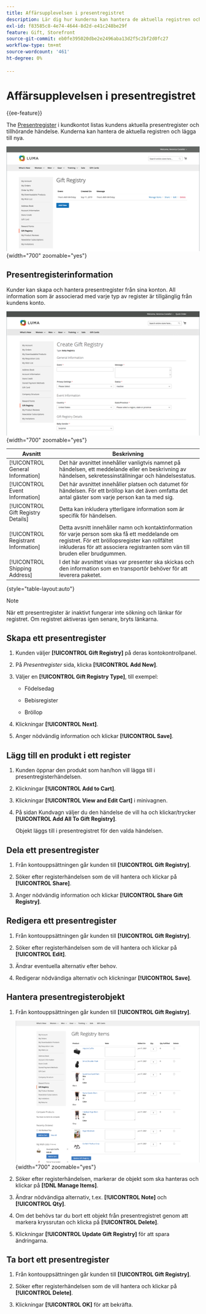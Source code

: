 ```yaml
---
title: Affärsupplevelsen i presentregistret
description: Lär dig hur kunderna kan hantera de aktuella registren och lägga till nya i sina butikskonton.
exl-id: f83585c8-4e74-4644-8d2d-e41c248be29f
feature: Gift, Storefront
source-git-commit: eb0fe395020dbe2e2496aba13d2f5c2bf2d0fc27
workflow-type: tm+mt
source-wordcount: '461'
ht-degree: 0%

---
```


# Affärsupplevelsen i presentregistret

{{ee-feature}}

The [Presentregister](gift-registries.md) i kundkontot listas kundens aktuella presentregister och tillhörande händelse. Kunderna kan hantera de aktuella registren och lägga till nya.

![Presentregister](./assets/account-dashboard-gift-registry.png){width="700" zoomable="yes"}

## Presentregisterinformation

Kunder kan skapa och hantera presentregister från sina konton. All information som är associerad med varje typ av register är tillgänglig från kundens konto.

![Exempel på storefront - presentregisterinformation](./assets/gift-registry-create-baby-storefront.png){width="700" zoomable="yes"}

| Avsnitt | Beskrivning |
|--- |--- |
| [!UICONTROL General Information] | Det här avsnittet innehåller vanligtvis namnet på händelsen, ett meddelande eller en beskrivning av händelsen, sekretessinställningar och händelsestatus. |
| [!UICONTROL Event Information] | Det här avsnittet innehåller platsen och datumet för händelsen. För ett bröllop kan det även omfatta det antal gäster som varje person kan ta med sig. |
| [!UICONTROL Gift Registry Details] | Detta kan inkludera ytterligare information som är specifik för händelsen. |
| [!UICONTROL Registrant Information] | Detta avsnitt innehåller namn och kontaktinformation för varje person som ska få ett meddelande om registret. För ett bröllopsregister kan rollfältet inkluderas för att associera registranten som vän till bruden eller brudgummen. |
| [!UICONTROL Shipping Address] | I det här avsnittet visas var presenter ska skickas och den information som en transportör behöver för att leverera paketet. |

{style="table-layout:auto"}

>[!NOTE]
>
>När ett presentregister är inaktivt fungerar inte sökning och länkar för registret. Om registret aktiveras igen senare, bryts länkarna.

## Skapa ett presentregister

1. Kunden väljer **[!UICONTROL Gift Registry]** på deras kontokontrollpanel.

1. På _Presentregister_ sida, klicka **[!UICONTROL Add New]**.

1. Väljer en **[!UICONTROL Gift Registry Type]**, till exempel:

   - Födelsedag

   - Bebisregister

   - Bröllop

1. Klickningar **[!UICONTROL Next]**.

1. Anger nödvändig information och klickar **[!UICONTROL Save]**.

## Lägg till en produkt i ett register

1. Kunden öppnar den produkt som han/hon vill lägga till i presentregisterhändelsen.

1. Klickningar **[!UICONTROL Add to Cart]**.

1. Klickningar **[!UICONTROL View and Edit Cart]** i minivagnen.

1. På sidan Kundvagn väljer du den händelse de vill ha och klickar/trycker **[!UICONTROL Add All To Gift Registry]**.

   Objekt läggs till i presentregistret för den valda händelsen.

## Dela ett presentregister

1. Från kontouppsättningen går kunden till **[!UICONTROL Gift Registry]**.

1. Söker efter registerhändelsen som de vill hantera och klickar på **[!UICONTROL Share]**.

1. Anger nödvändig information och klickar **[!UICONTROL Share Gift Registry]**.

## Redigera ett presentregister

1. Från kontouppsättningen går kunden till **[!UICONTROL Gift Registry]**.

1. Söker efter registerhändelsen som de vill hantera och klickar på **[!UICONTROL Edit]**.

1. Ändrar eventuella alternativ efter behov.

1. Redigerar nödvändiga alternativ och klickningar **[!UICONTROL Save]**.

## Hantera presentregisterobjekt

1. Från kontouppsättningen går kunden till **[!UICONTROL Gift Registry]**.

   ![Hantera presentregisterobjekt](./assets/account-dashboard-gift-registry-items-management.png){width="700" zoomable="yes"}

1. Söker efter registerhändelsen, markerar de objekt som ska hanteras och klickar på **[!DNL Manage Items]**.

1. Ändrar nödvändiga alternativ, t.ex. **[!UICONTROL Note]** och **[!UICONTROL Qty]**.

1. Om det behövs tar du bort ett objekt från presentregistret genom att markera kryssrutan och klicka på **[!UICONTROL Delete]**.

1. Klickningar **[!UICONTROL Update Gift Registry]** för att spara ändringarna.

## Ta bort ett presentregister

1. Från kontouppsättningen går kunden till **[!UICONTROL Gift Registry]**.

1. Söker efter registerhändelsen som de vill hantera och klickar på **[!UICONTROL Delete]**.

1. Klickningar **[!UICONTROL OK]** för att bekräfta.
